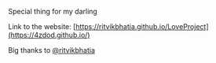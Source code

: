 Special thing for my darling

Link to the website: [https://ritvikbhatia.github.io/LoveProject](https://4zdod.github.io/)

Big thanks to [@ritvikbhatia](https://github.com/ritvikbhatia)
